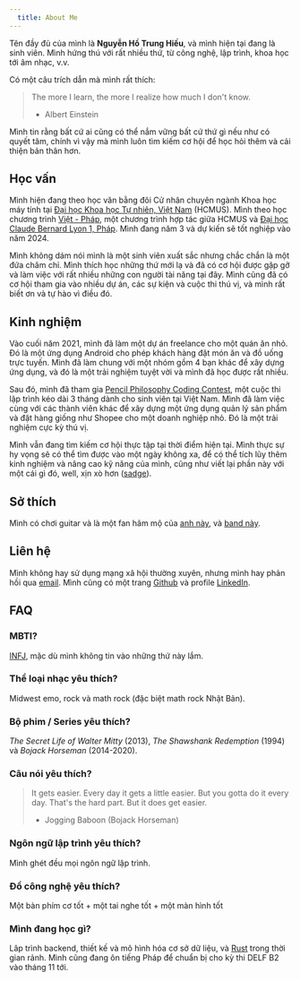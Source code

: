 ```yaml
---
  title: About Me
---
```


Tên đầy đủ của mình là **Nguyễn Hồ Trung Hiếu**, và mình hiện tại đang là sinh viên. Mình hứng thú với rất nhiều thứ, từ công nghệ, lập trình, khoa học tới âm nhạc, v.v.

Có một câu trích dẫn mà mình rất thích:

> The more I learn, the more I realize how much I don't know.
>
> - Albert Einstein

Mình tin rằng bất cứ ai cũng có thể nắm vững bất cứ thứ gì nếu như có quyết tâm, chính vì vậy mà mình luôn tìm kiếm cơ hội để học hỏi thêm và cải thiện bản thân hơn.

## Học vấn

Mình hiện đang theo học văn bằng đôi Cử nhân chuyên ngành Khoa học máy tính tại [Đại học Khoa học Tự nhiên, Việt Nam](https://hcmus.edu.vn/) (HCMUS). Mình theo học chương trình [Việt - Pháp](https://www.ctda.hcmus.edu.vn/vi/educational-program/chuong-trinh-viet-phap/), một chương trình hợp tác giữa HCMUS và [Đại học Claude Bernard Lyon 1, Pháp](https://www.univ-lyon1.fr/). Mình đang năm 3 và dự kiến sẽ tốt nghiệp vào năm 2024.

Mình không dám nói mình là một sinh viên xuất sắc nhưng chắc chắn là một đứa chăm chỉ. Mình thích học những thứ mới lạ và đã có cơ hội được gặp gỡ và làm việc với rất nhiều những con người tài năng tại đây. Mình cũng đã có cơ hội tham gia vào nhiều dự án, các sự kiện và cuộc thi thú vị, và mình rất biết ơn và tự hào vì điều đó.

## Kinh nghiệm

Vào cuối năm 2021, mình đã làm một dự án freelance cho một quán ăn nhỏ. Đó là một ứng dụng Android cho phép khách hàng đặt món ăn và đồ uống trực tuyến. Mình đã làm chung với một nhóm gồm 4 bạn khác để xây dựng ứng dụng, và đó là một trải nghiệm tuyệt vời và mình đã học được rất nhiều.

Sau đó, mình đã tham gia [Pencil Philosophy Coding Contest](https://triethocbutchi.com/), một cuộc thi lập trình kéo dài 3 tháng dành cho sinh viên tại Việt Nam. Mình đã làm việc cùng với các thành viên khác để xây dựng một ứng dụng quản lý sản phẩm và đặt hàng giống như Shopee cho một doanh nghiệp nhỏ. Đó là một trải nghiệm cực kỳ thú vị.

Mình vẫn đang tìm kiếm cơ hội thực tập tại thời điểm hiện tại. Mình thực sự hy vọng sẽ có thể tìm được vào một ngày không xa, để có thể tích lũy thêm kinh nghiệm và nâng cao kỹ năng của mình, cũng như viết lại phần này với một cái gì đó, well, xịn xò hơn ([sadge](https://www.streamscheme.com/wp-content/uploads/2022/02/sadge-600.png.webp)).

## Sở thích

Mình có chơi guitar và là một fan hâm mộ của [anh này](https://www.youtube.com/@Mautaus), và [band này](https://www.youtube.com/@Polyphia).

## Liên hệ

Mình không hay sử dụng mạng xã hội thường xuyên, nhưng mình hay phản hồi qua [email](mailto:nguyenhotrunghieu0106@gmail.com). Mình cũng có một trang [Github](https://github.com/nhthieu) và profile [LinkedIn](https://www.linkedin.com/in/nhthieu16/).

## FAQ

### MBTI?

[INFJ](https://www.16personalities.com/infj-personality), mặc dù mình không tin vào những thứ này lắm.

### Thể loại nhạc yêu thích?

Midwest emo, rock và math rock (đặc biệt math rock Nhật Bản).

### Bộ phim / Series yêu thích?

*The Secret Life of Walter Mitty* (2013), *The Shawshank Redemption* (1994) và *Bojack Horseman* (2014-2020).

### Câu nói yêu thích?

> It gets easier. Every day it gets a little easier. But you gotta do it every day. That's the hard part. But it does get easier.
>
> - Jogging Baboon (Bojack Horseman)

### Ngôn ngữ lập trình yêu thích?

Mình ghét đều mọi ngôn ngữ lập trình.

### Đồ công nghệ yêu thích?

Một bàn phím cơ tốt + một tai nghe tốt + một màn hình tốt

### Mình đang học gì?

<!-- Backend development, database modeling and design, and [Rust](https://www.rust-lang.org/) in my free time. I'm also learning French for my upcoming DELF B2 exam in November. -->

Lâp trình backend, thiết kế và mô hình hóa cơ sở dữ liệu, và [Rust](https://www.rust-lang.org/) trong thời gian rảnh. Mình cũng đang ôn tiếng Pháp để chuẩn bị cho kỳ thi DELF B2 vào tháng 11 tới.
